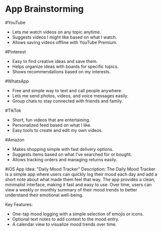 # App Brainstorming


#YouTube
- Lets me watch videos on any topic anytime.
- Suggests videos I might like based on what I watch.
- Allows saving videos offline with YouTube Premium.

#Pinterest
- Easy to find creative ideas and save them.
- Helps organize ideas with boards for specific topics.
- Shows recommendations based on my interests.

#WhatsApp
- Free and simple way to text and call people anywhere.
- Lets me send photos, videos, and voice messages easily.
- Group chats to stay connected with friends and family.

#TikTok
- Short, fun videos that are entertaining.
- Personalized feed based on what I like.
- Easy tools to create and edit my own videos.

#Amazon
- Makes shopping simple with fast delivery options.
- Suggests items based on what I’ve searched for or bought.
- Allows tracking orders and managing returns easily.

#iOS App Idea: "Daily Mood Tracker"
Description:
The Daily Mood Tracker is a simple app where users can quickly log their mood each day and add a short note about what made them feel that way. The app provides a clean, minimalist interface, making it fast and easy to use. Over time, users can view a weekly or monthly summary of their mood trends to better understand their emotional well-being.

Key Features:

- One-tap mood logging with a simple selection of emojis or icons.
- Optional text notes to add context to the mood entry.
- A calendar view to visualize mood trends over time.
